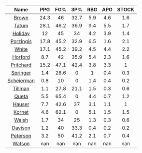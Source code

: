 |                                     Name                                     |  PPG  |  FG%  |  3P%  |  RBG  |  APG  |  STOCK  |
|:----------------------------------------------------------------------------:|:-----:|:-----:|:-----:|:-----:|:-----:|:-------:|
|      [Brown](https://www.espn.com/nba/player/_/id/3917376/jaylen-brown)      | 24.3  |  46   | 32.7  |  5.9  |  4.6  |   1.6   |
|      [Tatum](https://www.espn.com/nba/player/_/id/4065648/jayson-tatum)      | 28.1  | 46.2  | 36.9  |  9.4  |  5.5  |   1.7   |
|      [Holiday](https://www.espn.com/nba/player/_/id/3995/jrue-holiday)       |  12   |  45   |  34   |  4.2  |  3.9  |   1.4   |
| [Porzingis](https://www.espn.com/nba/player/_/id/3102531/kristaps-porzingis) | 17.8  | 45.2  | 32.9  |  6.5  |  1.6  |   2.1   |
|     [White](https://www.espn.com/nba/player/_/id/3078576/derrick-white)      | 17.1  | 45.2  | 39.2  |  4.5  |  4.4  |   2.2   |
|       [Horford](https://www.espn.com/nba/player/_/id/3213/al-horford)        |  8.7  |  42   | 35.9  |  5.4  |  2.3  |   1.6   |
|  [Pritchard](https://www.espn.com/nba/player/_/id/4066354/payton-pritchard)  | 15.2  | 47.1  | 42.4  |  3.8  |  3.3  |    1    |
|   [Springer](https://www.espn.com/nba/player/_/id/4432164/jaden-springer)    |  1.4  | 28.6  |   0   |   1   |  0.4  |   0.3   |
| [Scheierman](https://www.espn.com/nba/player/_/id/4593841/baylor-scheierman) |  0.8  |  10   |   0   |  1.4  |  0.4  |   0.2   |
|    [Tillman](https://www.espn.com/nba/player/_/id/4277964/xavier-tillman)    |  1.1  | 27.8  | 21.1  |  1.5  |  0.3  |   0.6   |
|     [Queta](https://www.espn.com/nba/player/_/id/4397424/neemias-queta)      |  5.5  | 65.4  |   0   |  4.4  |  0.7  |   1.2   |
|      [Hauser](https://www.espn.com/nba/player/_/id/4065804/sam-hauser)       |  7.7  | 42.6  |  37   |  3.1  |  1.1  |    1    |
|      [Kornet](https://www.espn.com/nba/player/_/id/3064560/luke-kornet)      |  4.6  | 62.1  |   0   |  5.1  |  1.5  |   1.5   |
|      [Walsh](https://www.espn.com/nba/player/_/id/4683689/jordan-walsh)      |  1.7  |  34   |  25   |  1.3  |  0.3  |   0.6   |
|      [Davison](https://www.espn.com/nba/player/_/id/4576085/jd-davison)      |  1.2  |  40   | 33.3  |  0.4  |  0.2  |   0.2   |
|    [Peterson](https://www.espn.com/nba/player/_/id/4397689/drew-peterson)    |  3.2  |  50   | 41.2  |  2.1  |  0.7  |   0.4   |
|     [Watson](https://www.espn.com/nba/player/_/id/4431705/anton-watson)      |  nan  |  nan  |  nan  |  nan  |  nan  |   nan   |